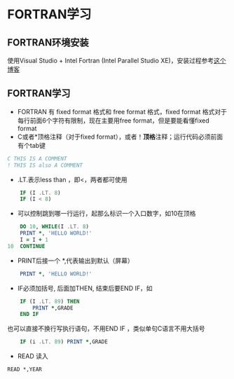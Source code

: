# FORTRAN学习


## FORTRAN环境安装
使用Visual Studio + Intel Fortran (Intel Parallel Studio XE)，安装过程参考[这个博客](https://blog.csdn.net/Mr_JjPolarBear/article/details/89449667)

## FORTRAN学习
* FORTRAN 有 fixed format 格式和 free format 格式，fixed format 格式对于每行前面6个字符有限制，现在主要用free format，但是要能看懂fixed format
* C或者*顶格注释（对于fixed format），或者！**顶格**注释；运行代码必须前面有个tab键
```fortran
C THIS IS A COMMENT
! THIS IS also A COMMENT
```
* .LT.表示less than ，即<，两者都可使用
```fortran
    IF (I .LT. 8)
    IF (I < 8)
```
* 可以控制跳到哪一行运行，起那么标识一个入口数字，如10在顶格
```fortran
    DO 10, WHILE(I .LT. 8)
    PRINT *, 'HELLO WORLD!'
    I = I + 1
10  CONTINUE
```
* PRINT后接一个 *,代表输出到默认（屏幕） 
```fortran
    PRINT *, 'HELLO WORLD!'
```
* IF必须加括号, 后面加THEN, 结束后要END IF，如
```fortran
    IF (I .LT. 89) THEN
        PRINT *,GRADE
    END IF
```
也可以直接不换行写执行语句，不用END IF ，类似单句C语言不用大括号
```fortran
    IF (i .LT. 89) PRINT *,GRADE
```
* READ 读入
```FORTRAN
READ *,YEAR
```